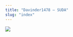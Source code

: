 ```yaml
---
title: "Davinder1478 – SUDA"
slug: "index"
---
```


[![](/wp-content/2007/11/Davinder1478-300x225.jpg)](/wp-content/2007/11/Davinder1478.jpg)